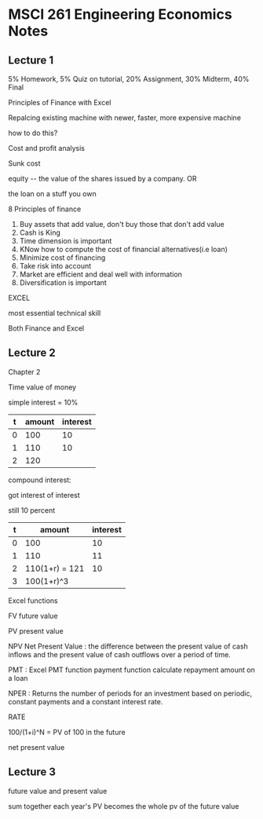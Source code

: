 # MSCI 261 Engineering Economics Notes

## Lecture 1 

5% Homework, 5% Quiz on tutorial, 20% Assignment, 30% Midterm, 40% Final

Principles of Finance with Excel 

Repalcing existing machine with newer, faster, more expensive machine 

how to do this? 

Cost and profit analysis 

Sunk cost 

equity -- the value of the shares issued by a company. OR 

the loan on a stuff you own 

8 Principles of finance 

1. Buy assets that add value, don't buy those that don't add value 
2. Cash is King
3. Time dimension is important 
4. KNow how to compute the cost of financial alternatives(i.e loan)
5. Minimize cost of financing
6. Take risk into account
7. Market are efficient and deal well with information 
8. Diversification is important 

EXCEL 

most essential technical skill 

Both Finance and Excel 

## Lecture 2 

Chapter 2 

Time value of money 

simple interest  = 10% 

t | amount  | interest 
---------|----------|---------
 0 | 100 | 10
 1 | 110 | 10
 2 | 120 | 


compound interest: 

got interest of interest 

still 10 percent 

t | amount  | interest 
---------|----------|---------
 0 | 100 | 10
 1 | 110 | 11
 2 | 110(1+r) = 121 |  10
 3 | 100(1+r)^3

 Excel functions 

 FV future value 

 PV present value 

 NPV Net Present Value : the difference between the present value of cash inflows and the present value of cash outflows over a period of time.
 
 PMT : Excel PMT function payment function calculate repayment amount on a loan 
 
 NPER : Returns the number of periods for an investment based on periodic, constant payments and a constant interest rate.
 
 RATE 

 100/(1+i)^N = PV of 100 in the future 

 net present value 


## Lecture 3 

future value and present value 

sum together each year's PV becomes the whole pv of the future value 

